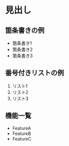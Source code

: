 # 見出し

## 箇条書きの例

- 箇条書き1
- 箇条書き2
- 箇条書き3

## 番号付きリストの例

1. リスト1
2. リスト2
3. リスト3

## 機能一覧

- FeatureA
- FeatureB
- FeatureC